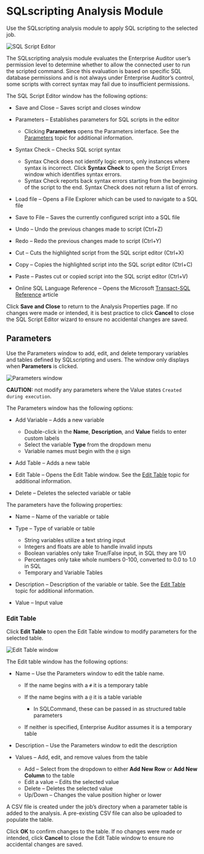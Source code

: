 # SQLscripting Analysis Module

Use the SQLscripting analysis module to apply SQL scripting to the selected job.

![SQL Script Editor](/img/versioned_docs/accessanalyzer_11.6/accessanalyzer/admin/analysis/sqlscripteditor.webp)

The SQLscripting analysis module evaluates the Enterprise Auditor user’s permission level to
determine whether to allow the connected user to run the scripted command. Since this evaluation is
based on specific SQL database permissions and is not always under Enterprise Auditor’s control,
some scripts with correct syntax may fail due to insufficient permissions.

The SQL Script Editor window has the following options:

- Save and Close – Saves script and closes window
- Parameters – Establishes parameters for SQL scripts in the editor

    - Clicking **Parameters** opens the Parameters interface. See the [Parameters](#parameters)
      topic for additional information.

- Syntax Check – Checks SQL script syntax

    - Syntax Check does not identify logic errors, only instances where syntax is incorrect. Click
      **Syntax Check** to open the Script Errors window which identifies syntax errors.
    - Syntax Check reports back syntax errors starting from the beginning of the script to the end.
      Syntax Check does not return a list of errors.

- Load file – Opens a File Explorer which can be used to navigate to a SQL file
- Save to File – Saves the currently configured script into a SQL file
- Undo – Undo the previous changes made to script (Ctrl+Z)
- Redo – Redo the previous changes made to script (Ctrl+Y)
- Cut – Cuts the highlighted script from the SQL script editor (Ctrl+X)
- Copy – Copies the highlighted script into the SQL script editor (Ctrl+C)
- Paste – Pastes cut or copied script into the SQL script editor (Ctrl+V)
- Online SQL Language Reference – Opens the Microsoft
  [Transact-SQL Reference](https://learn.microsoft.com/en-us/previous-versions/sql/sql-server-2005/ms189826(v=sql.90))
  article

Click **Save and Close** to return to the Analysis Properties page. If no changes were made or
intended, it is best practice to click **Cancel** to close the SQL Script Editor wizard to ensure no
accidental changes are saved.

## Parameters

Use the Parameters window to add, edit, and delete temporary variables and tables defined by
SQLscripting and users. The window only displays when **Parameters** is clicked.

![Parameters window](/img/versioned_docs/accessanalyzer_11.6/accessanalyzer/admin/analysis/sqlscriptparameters.webp)

**CAUTION:** not modify any parameters where the Value states `Created during execution`.

The Parameters window has the following options:

- Add Variable – Adds a new variable

    - Double-click in the **Name**, **Description**, and **Value** fields to enter custom labels
    - Select the variable **Type** from the dropdown menu
    - Variable names must begin with the `@` sign

- Add Table – Adds a new table
- Edit Table – Opens the Edit Table window. See the [Edit Table](#edit-table) topic for additional
  information.
- Delete – Deletes the selected variable or table

The parameters have the following properties:

- Name – Name of the variable or table
- Type – Type of variable or table

    - String variables utilize a text string input
    - Integers and floats are able to handle invalid inputs
    - Boolean variables only take True/False input, in SQL they are 1/0
    - Percentages only take whole numbers 0-100, converted to 0.0 to 1.0 in SQL
    - Temporary and Variable Tables

- Description – Description of the variable or table. See the [Edit Table](#edit-table) topic for
  additional information.
- Value – Input value

### Edit Table

Click **Edit Table** to open the Edit Table window to modify parameters for the selected table.

![Edit Table window](/img/versioned_docs/accessanalyzer_11.6/accessanalyzer/admin/analysis/sqlscriptedittablewindow.webp)

The Edit table window has the following options:

- Name – Use the Parameters window to edit the table name.

    - If the name begins with a `#` it is a temporary table
    - If the name begins with a `@` it is a table variable

        - In SQLCommand, these can be passed in as structured table parameters

    - If neither is specified, Enterprise Auditor assumes it is a temporary table

- Description – Use the Parameters window to edit the description
- Values – Add, edit, and remove values from the table

    - Add – Select from the dropdown to either **Add New Row** or **Add New Column** to the table
    - Edit a value – Edits the selected value
    - Delete – Deletes the selected value
    - Up/Down – Changes the value position higher or lower

A CSV file is created under the job’s directory when a parameter table is added to the analysis. A
pre-existing CSV file can also be uploaded to populate the table.

Click **OK** to confirm changes to the table. If no changes were made or intended, click **Cancel**
to close the Edit Table window to ensure no accidental changes are saved.
